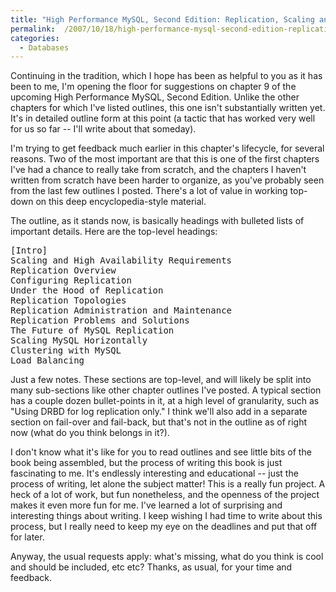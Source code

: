 ```yaml
---
title: "High Performance MySQL, Second Edition: Replication, Scaling and High Availability"
permalink:  /2007/10/18/high-performance-mysql-second-edition-replication-scaling-and-high-availability/
categories:
  - Databases
---
```

Continuing in the tradition, which I hope has been as helpful to you as it has been to me, I'm opening the floor for suggestions on chapter 9 of the upcoming High Performance MySQL, Second Edition. Unlike the other chapters for which I've listed outlines, this one isn't substantially written yet. It's in detailed outline form at this point (a tactic that has worked very well for us so far -- I'll write about that someday).

I'm trying to get feedback much earlier in this chapter's lifecycle, for several reasons. Two of the most important are that this is one of the first chapters I've had a chance to really take from scratch, and the chapters I haven't written from scratch have been harder to organize, as you've probably seen from the last few outlines I posted. There's a lot of value in working top-down on this deep encyclopedia-style material.

The outline, as it stands now, is basically headings with bulleted lists of important details. Here are the top-level headings:

<pre>[Intro]
Scaling and High Availability Requirements
Replication Overview
Configuring Replication
Under the Hood of Replication
Replication Topologies
Replication Administration and Maintenance
Replication Problems and Solutions
The Future of MySQL Replication
Scaling MySQL Horizontally
Clustering with MySQL
Load Balancing</pre>

Just a few notes. These sections are top-level, and will likely be split into many sub-sections like other chapter outlines I've posted. A typical section has a couple dozen bullet-points in it, at a high level of granularity, such as "Using DRBD for log replication only." I think we'll also add in a separate section on fail-over and fail-back, but that's not in the outline as of right now (what do you think belongs in it?).

I don't know what it's like for you to read outlines and see little bits of the book being assembled, but the process of writing this book is just fascinating to me. It's endlessly interesting and educational -- just the process of writing, let alone the subject matter! This is a really fun project. A heck of a lot of work, but fun nonetheless, and the openness of the project makes it even more fun for me. I've learned a lot of surprising and interesting things about writing. I keep wishing I had time to write about this process, but I really need to keep my eye on the deadlines and put that off for later.

Anyway, the usual requests apply: what's missing, what do you think is cool and should be included, etc etc? Thanks, as usual, for your time and feedback.

